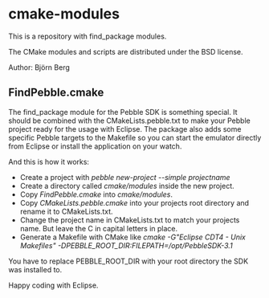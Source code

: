 cmake-modules
=============

This is a repository with find_package modules.

The CMake modules and scripts are distributed under the BSD license.

Author: Björn Berg <bjoern dot berg at gmx dot net>


FindPebble.cmake
----------------
The find_package module for the Pebble SDK is something special. It should be combined
with the CMakeLists.pebble.txt to make your Pebble project ready for the usage with
Eclipse. The package also adds some specific Pebble targets to the Makefile so you can
start the emulator directly from Eclipse or install the application on your watch.

And this is how it works:
* Create a project with *pebble new-project --simple _projectname_*
* Create a directory called _cmake/modules_ inside the new project.
* Copy _FindPebble.cmake_ into _cmake/modules_.
* Copy _CMakeLists.pebble.cmake_ into your projects root directory and rename it to
CMakeLists.txt.
* Change the project name in CMakeLists.txt to match your projects name. But leave the C
in capital letters in place.
* Generate a Makefile with CMake like _cmake -G"Eclipse CDT4 - Unix Makefiles" 
-DPEBBLE_ROOT_DIR:FILEPATH=/opt/PebbleSDK-3.1_

You have to replace PEBBLE_ROOT_DIR with your root directory the SDK was installed to.

Happy coding with Eclipse.





